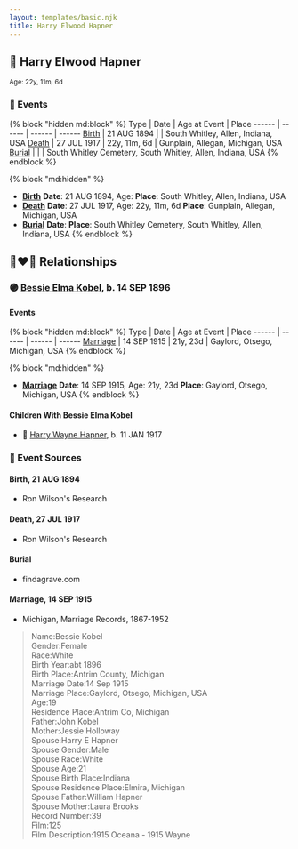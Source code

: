 ```yaml
---
layout: templates/basic.njk
title: Harry Elwood Hapner
---
```

## 🔵 Harry Elwood Hapner
<small>Age: 22y, 11m, 6d</small>


### 📆 Events

{% block "hidden md:block" %}
Type | Date | Age at Event | Place
------ | ------ | ------ | ------
[Birth](#event-event-2) | 21 AUG 1894 |  | South Whitley, Allen, Indiana, USA
[Death](#event-event-3) | 27 JUL 1917 | 22y, 11m, 6d | Gunplain, Allegan, Michigan, USA
[Burial](#event-event-4) |  |  | South Whitley Cemetery, South Whitley, Allen, Indiana, USA
{% endblock %}

{% block "md:hidden" %}
- **[Birth](#event-event-2)**
**Date**: 21 AUG 1894, Age:
**Place**: South Whitley, Allen, Indiana, USA
- **[Death](#event-event-3)**
**Date**: 27 JUL 1917, Age: 22y, 11m, 6d
**Place**: Gunplain, Allegan, Michigan, USA
- **[Burial](#event-event-4)**
**Date**:
**Place**: South Whitley Cemetery, South Whitley, Allen, Indiana, USA
{% endblock %}

## 👩‍❤️‍👨 Relationships

### 🟣 [Bessie Elma Kobel](/people/3/34277096), b. 14 SEP 1896

#### Events

{% block "hidden md:block" %}
Type | Date | Age at Event | Place
------ | ------ | ------ | ------
[Marriage](#event-family-0-event-0) | 14 SEP 1915 | 21y, 23d | Gaylord, Otsego, Michigan, USA
{% endblock %}

{% block "md:hidden" %}
- **[Marriage](#event-family-0-event-0)**
**Date**: 14 SEP 1915, Age: 21y, 23d
**Place**: Gaylord, Otsego, Michigan, USA
{% endblock %}

#### Children With Bessie Elma Kobel
* 🔵 [Harry Wayne Hapner](/people/9/97595740), b. 11 JAN 1917
### 📰 Event Sources

#### <a id="event-event-2"></a> Birth, 21 AUG 1894
* Ron Wilson's Research

#### <a id="event-event-3"></a> Death, 27 JUL 1917
* Ron Wilson's Research

#### <a id="event-event-4"></a> Burial
* findagrave.com
#### <a id="event-family-0-event-0"></a> Marriage, 14 SEP 1915
* Michigan, Marriage Records, 1867-1952
>   
  > Name:Bessie Kobel  
  > Gender:Female  
  > Race:White  
  > Birth Year:abt 1896  
  > Birth Place:Antrim County, Michigan  
  > Marriage Date:14 Sep 1915  
  > Marriage Place:Gaylord, Otsego, Michigan, USA  
  > Age:19  
  > Residence Place:Antrim Co, Michigan  
  > Father:John Kobel  
  > Mother:Jessie Holloway  
  > Spouse:Harry E Hapner  
  > Spouse Gender:Male  
  > Spouse Race:White  
  > Spouse Age:21  
  > Spouse Birth Place:Indiana  
  > Spouse Residence Place:Elmira, Michigan  
  > Spouse Father:William Hapner  
  > Spouse Mother:Laura Brooks  
  > Record Number:39  
  > Film:125  
  > Film Description:1915 Oceana - 1915 Wayne
